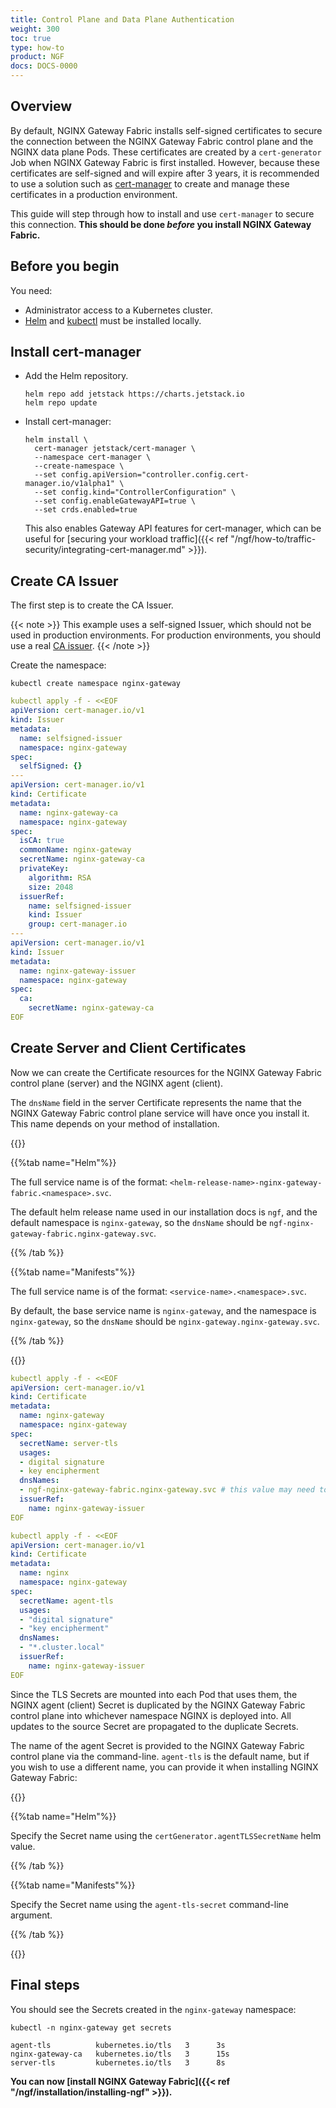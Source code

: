 ```yaml
---
title: Control Plane and Data Plane Authentication
weight: 300
toc: true
type: how-to
product: NGF
docs: DOCS-0000
---
```


## Overview

By default, NGINX Gateway Fabric installs self-signed certificates to secure the connection between the NGINX Gateway Fabric control plane and the NGINX data plane Pods. These certificates are created by a `cert-generator` Job when NGINX Gateway Fabric is first installed. However, because these certificates are self-signed and will expire after 3 years, it is recommended to use a solution such as [cert-manager](https://cert-manager.io) to create and manage these certificates in a production environment.

This guide will step through how to install and use `cert-manager` to secure this connection. **This should be done _before_ you install NGINX Gateway Fabric.**

## Before you begin

You need:

- Administrator access to a Kubernetes cluster.
- [Helm](https://helm.sh) and [kubectl](https://kubernetes.io/docs/tasks/tools/#kubectl) must be installed locally.

## Install cert-manager

- Add the Helm repository.

  ```shell
  helm repo add jetstack https://charts.jetstack.io
  helm repo update
  ```

- Install cert-manager:

  ```shell
  helm install \
    cert-manager jetstack/cert-manager \
    --namespace cert-manager \
    --create-namespace \
    --set config.apiVersion="controller.config.cert-manager.io/v1alpha1" \
    --set config.kind="ControllerConfiguration" \
    --set config.enableGatewayAPI=true \
    --set crds.enabled=true
  ```

  This also enables Gateway API features for cert-manager, which can be useful for [securing your workload traffic]({{< ref "/ngf/how-to/traffic-security/integrating-cert-manager.md" >}}).

## Create CA Issuer

The first step is to create the CA Issuer.

{{< note >}} This example uses a self-signed Issuer, which should not be used in production environments. For production environments, you should use a real [CA issuer](https://cert-manager.io/docs/configuration/ca/). {{< /note >}}

Create the namespace:

```shell
kubectl create namespace nginx-gateway
```

```yaml
kubectl apply -f - <<EOF
apiVersion: cert-manager.io/v1
kind: Issuer
metadata:
  name: selfsigned-issuer
  namespace: nginx-gateway
spec:
  selfSigned: {}
---
apiVersion: cert-manager.io/v1
kind: Certificate
metadata:
  name: nginx-gateway-ca
  namespace: nginx-gateway
spec:
  isCA: true
  commonName: nginx-gateway
  secretName: nginx-gateway-ca
  privateKey:
    algorithm: RSA
    size: 2048
  issuerRef:
    name: selfsigned-issuer
    kind: Issuer
    group: cert-manager.io
---
apiVersion: cert-manager.io/v1
kind: Issuer
metadata:
  name: nginx-gateway-issuer
  namespace: nginx-gateway
spec:
  ca:
    secretName: nginx-gateway-ca
EOF
```

## Create Server and Client Certificates

Now we can create the Certificate resources for the NGINX Gateway Fabric control plane (server) and the NGINX agent (client).

The `dnsName` field in the server Certificate represents the name that the NGINX Gateway Fabric control plane service will have once you install it. This name depends on your method of installation.

{{<tabs name="ngf-name">}}

{{%tab name="Helm"%}}

The full service name is of the format: `<helm-release-name>-nginx-gateway-fabric.<namespace>.svc`.

The default helm release name used in our installation docs is `ngf`, and the default namespace is `nginx-gateway`, so the `dnsName` should be `ngf-nginx-gateway-fabric.nginx-gateway.svc`.

{{% /tab %}}

{{%tab name="Manifests"%}}

The full service name is of the format: `<service-name>.<namespace>.svc`.

By default, the base service name is `nginx-gateway`, and the namespace is `nginx-gateway`, so the `dnsName` should be `nginx-gateway.nginx-gateway.svc`.

{{% /tab %}}

{{</tabs>}}

```yaml
kubectl apply -f - <<EOF
apiVersion: cert-manager.io/v1
kind: Certificate
metadata:
  name: nginx-gateway
  namespace: nginx-gateway
spec:
  secretName: server-tls
  usages:
  - digital signature
  - key encipherment
  dnsNames:
  - ngf-nginx-gateway-fabric.nginx-gateway.svc # this value may need to be updated
  issuerRef:
    name: nginx-gateway-issuer
EOF
```

```yaml
kubectl apply -f - <<EOF
apiVersion: cert-manager.io/v1
kind: Certificate
metadata:
  name: nginx
  namespace: nginx-gateway
spec:
  secretName: agent-tls
  usages:
  - "digital signature"
  - "key encipherment"
  dnsNames:
  - "*.cluster.local"
  issuerRef:
    name: nginx-gateway-issuer
EOF
```

Since the TLS Secrets are mounted into each Pod that uses them, the NGINX agent (client) Secret is duplicated by the NGINX Gateway Fabric control plane into whichever namespace NGINX is deployed into. All updates to the source Secret are propagated to the duplicate Secrets.

The name of the agent Secret is provided to the NGINX Gateway Fabric control plane via the command-line. `agent-tls` is the default name, but if you wish to use a different name, you can provide it when installing NGINX Gateway Fabric:

{{<tabs name="tls-secret-names">}}

{{%tab name="Helm"%}}

Specify the Secret name using the `certGenerator.agentTLSSecretName` helm value.

{{% /tab %}}

{{%tab name="Manifests"%}}

Specify the Secret name using the `agent-tls-secret` command-line argument. 

{{% /tab %}}

{{</tabs>}}

## Final steps

You should see the Secrets created in the `nginx-gateway` namespace:

```shell
kubectl -n nginx-gateway get secrets
```

```text
agent-tls          kubernetes.io/tls   3      3s
nginx-gateway-ca   kubernetes.io/tls   3      15s
server-tls         kubernetes.io/tls   3      8s
```

**You can now [install NGINX Gateway Fabric]({{< ref "/ngf/installation/installing-ngf" >}}).**
